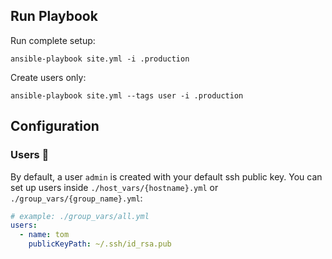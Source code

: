 
## Run Playbook

Run complete setup:
```shell
ansible-playbook site.yml -i .production
```

Create users only:
```shell
ansible-playbook site.yml --tags user -i .production
```


## Configuration
### Users :older_man:	
By default, a user `admin` is created with your default ssh public key. 
You can set up users inside `./host_vars/{hostname}.yml` or `./group_vars/{group_name}.yml`:

```yaml
# example: ./group_vars/all.yml
users:
  - name: tom
    publicKeyPath: ~/.ssh/id_rsa.pub
```